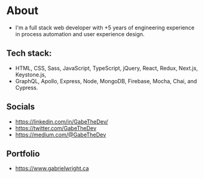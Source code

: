 # About
- I'm a full stack web developer with +5 years of engineering experience in process automation and user experience design.

## Tech stack:
- HTML, CSS, Sass, JavaScript, TypeScript, jQuery, React, Redux, Next.js, Keystone.js, 
- GraphQL, Apollo, Express, Node, MongoDB, Firebase, Mocha, Chai, and Cypress.

## Socials
- https://linkedin.com/in/GabeTheDev/
- https://twitter.com/GabeTheDev
- https://medium.com/@GabeTheDev

## Portfolio
- https://www.gabrielwright.ca





<!---
gabrielwright1/gabrielwright1 is a ✨ special ✨ repository because its `README.md` (this file) appears on your GitHub profile.
You can click the Preview link to take a look at your changes.
--->

